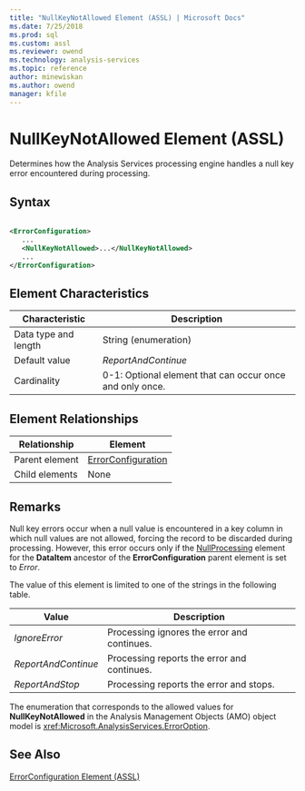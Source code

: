 ```yaml
---
title: "NullKeyNotAllowed Element (ASSL) | Microsoft Docs"
ms.date: 7/25/2018
ms.prod: sql
ms.custom: assl
ms.reviewer: owend
ms.technology: analysis-services
ms.topic: reference
author: minewiskan
ms.author: owend
manager: kfile
---
```

# NullKeyNotAllowed Element (ASSL)

  Determines how the Analysis Services processing engine handles a null key error encountered during processing.  
  
## Syntax  
  
```xml  
  
<ErrorConfiguration>  
   ...  
   <NullKeyNotAllowed>...</NullKeyNotAllowed>  
   ...  
</ErrorConfiguration>  
```  
  
## Element Characteristics  
  
|Characteristic|Description|  
|--------------------|-----------------|  
|Data type and length|String (enumeration)|  
|Default value|*ReportAndContinue*|  
|Cardinality|0-1: Optional element that can occur once and only once.|  
  
## Element Relationships  
  
|Relationship|Element|  
|------------------|-------------|  
|Parent element|[ErrorConfiguration](../objects/errorconfiguration-element-assl.md)|  
|Child elements|None|  
  
## Remarks  
 Null key errors occur when a null value is encountered in a key column in which null values are not allowed, forcing the record to be discarded during processing. However, this error occurs only if the [NullProcessing](nullprocessing-element-assl.md) element for the **DataItem** ancestor of the **ErrorConfiguration** parent element is set to *Error*.  
  
 The value of this element is limited to one of the strings in the following table.  
  
|Value|Description|  
|-----------|-----------------|  
|*IgnoreError*|Processing ignores the error and continues.|  
|*ReportAndContinue*|Processing reports the error and continues.|  
|*ReportAndStop*|Processing reports the error and stops.|  
  
 The enumeration that corresponds to the allowed values for **NullKeyNotAllowed** in the Analysis Management Objects (AMO) object model is <xref:Microsoft.AnalysisServices.ErrorOption>.  
  
## See Also  
 [ErrorConfiguration Element &#40;ASSL&#41;](../objects/errorconfiguration-element-assl.md)  
  
  
